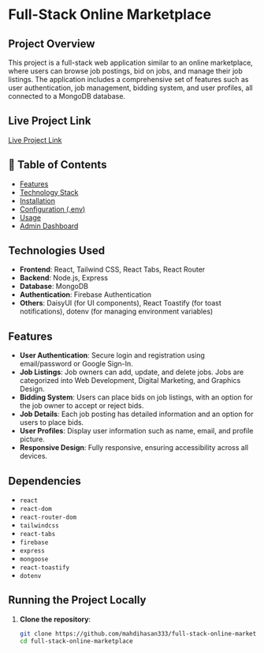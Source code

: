 # Full-Stack Online Marketplace

## Project Overview

This project is a full-stack web application similar to an online marketplace, where users can browse job postings, bid on jobs, and manage their job listings. The application includes a comprehensive set of features such as user authentication, job management, bidding system, and user profiles, all connected to a MongoDB database.

## Live Project Link

[Live Project Link](https://solosphere-212f2.web.app)



## 📖 Table of Contents

- [Features](#features)
- [Technology Stack](#technology-stack)
- [Installation](#installation)
- [Configuration (.env)](#configuration-env)
- [Usage](#usage)
- [Admin Dashboard](#admin-dashboard)


## Technologies Used

- **Frontend**: React, Tailwind CSS, React Tabs, React Router
- **Backend**: Node.js, Express
- **Database**: MongoDB
- **Authentication**: Firebase Authentication
- **Others**: DaisyUI (for UI components), React Toastify (for toast notifications), dotenv (for managing environment variables)

## Features

- **User Authentication**: Secure login and registration using email/password or Google Sign-In.
- **Job Listings**: Job owners can add, update, and delete jobs. Jobs are categorized into Web Development, Digital Marketing, and Graphics Design.
- **Bidding System**: Users can place bids on job listings, with an option for the job owner to accept or reject bids.
- **Job Details**: Each job posting has detailed information and an option for users to place bids.
- **User Profiles**: Display user information such as name, email, and profile picture.
- **Responsive Design**: Fully responsive, ensuring accessibility across all devices.

## Dependencies

- `react`
- `react-dom`
- `react-router-dom`
- `tailwindcss`
- `react-tabs`
- `firebase`
- `express`
- `mongoose`
- `react-toastify`
- `dotenv`

## Running the Project Locally

1. **Clone the repository**:

   ```bash
   git clone https://github.com/mahdihasan333/full-stack-online-marketplace.git
   cd full-stack-online-marketplace
